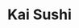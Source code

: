 ---
layout: place
title: "Kai Sushi"
permalink: /texas/leander/kai-sushi.html
stateAbbr: TX
stateName: Texas
cityName: Leander
place_id: ChIJL2re43EsW4YRbOyuzXNoJjs
photos:
  - name: >-
      places/ChIJL2re43EsW4YRbOyuzXNoJjs/photos/AeeoHcJeGSmgjxdZ6daRYCXpNgROHiMnob6AMd_WWoaI1c717w4sTfJKQ75CtyNynJ6USFhf9oqHEPtGCWL72xEqxJ4le_ECDrYbHe5YYdcnO1SdUmehWowhS4q5yGJBCiEvX7jISyXJ1N0rPjnjr_MsFoueblJwydZuQNpGxfYsffletEYy6GWn6tfsomy6BElsd486lrFXbMikS6HSZi1aw3apxcOq7I7u9n7e-7682CJ1NQLIRIpYCldX33l9QsYuxdftBv1Teo8xY2oDyVUCxqMQe_cjg4OL5YY5aOhn2dU_cMLgI5ZWG5Q-ppw91rS6d-Zu-_G_WJglfAPBxI8JDe7C2zKK9r5dWzClqW8xbqoKuGAfC2KyyOGGv0_Lq2Ys07I09Yp_ljKZPqfrB2GLdSns3_nTRvfKgmVWWJmE7X7ejQ
    widthPx: 4032
    heightPx: 3024
    authorAttributions:
      - displayName: Stefan W
        uri: https://maps.google.com/maps/contrib/111675064988453794714
        photoUri: >-
          https://lh3.googleusercontent.com/a-/ALV-UjU0TGX6qc2b7VeMIaarBG7-3SaxYgYQFKmT2sHFznHJ3vBjomF1=s100-p-k-no-mo
    flagContentUri: >-
      https://www.google.com/local/imagery/report/?cb_client=maps_api_places.places_api&image_key=!1e10!2sCIHM0ogKEICAgIC16tmaBQ&hl=en-US
    googleMapsUri: >-
      https://www.google.com/maps/place//data=!3m4!1e2!3m2!1sCIHM0ogKEICAgIC16tmaBQ!2e10!4m2!3m1!1s0x865b2c71e3de6a2f:0x3b266873cdaeec6c
  - name: >-
      places/ChIJL2re43EsW4YRbOyuzXNoJjs/photos/AeeoHcKViFlmJaSitsyBtna8Y5TzEhO0v_p4n5gAvkVuvUGNupWwpAiqDIAkDd7XT4Q7F8XPB0wbhSK5rmTGBFYM7ckN59Z5S0e-C0vPyTZt3FS4Hvnxo5J4HXv_kfUOxVAmw19VSuIzI-ZVnIa9thMCnQY0Fi08S19KLWDRZELEq4dnzJ4fiYWLFNG20vmSWWmMOmN18hZKgmxJZbkk-IV6l2NUlD6F_ukL-kah3qc4ayg_pdsg3Zm97baMfMVvx32Ibx1dZ-9BewpP_H5WwdBSsx8WR0PwBA1olTnt4OmEb2qPWw
    widthPx: 1080
    heightPx: 1440
    authorAttributions:
      - displayName: Kai Sushi
        uri: https://maps.google.com/maps/contrib/103543852593144479915
        photoUri: >-
          https://lh3.googleusercontent.com/a-/ALV-UjVnsUljEqRxxN-HfZ9SkWln5Fa87_Z2gc2rjkrOt1nFzSvA7lY=s100-p-k-no-mo
    flagContentUri: >-
      https://www.google.com/local/imagery/report/?cb_client=maps_api_places.places_api&image_key=!1e10!2sAF1QipM7scAV4mayp9MzH83MFF7kWOeRGpCHdQ5pWeeP&hl=en-US
    googleMapsUri: >-
      https://www.google.com/maps/place//data=!3m4!1e2!3m2!1sAF1QipM7scAV4mayp9MzH83MFF7kWOeRGpCHdQ5pWeeP!2e10!4m2!3m1!1s0x865b2c71e3de6a2f:0x3b266873cdaeec6c
  - name: >-
      places/ChIJL2re43EsW4YRbOyuzXNoJjs/photos/AeeoHcJAwmNAhFgnQDF86XBcilP4XeIZfrWjjOBqxgk9AJE-7518Aps9Y81Gn4UcBazAP2uQR9FhIfKYd0CzAaIxpBxLKJkAjpz064iUljAzvZ-rWe2zwMhrzMQzDl0aDoDon8WEvcMsnxlgVa1M69VZdKWmEws8Db44udvPtFkKjL6afA_AXR53OeODfllsx198Vz9nrKD8M4t-WxLCil4h_qw16Ng86Ro1PydAA5DB4X5Wsl0c4Xw_izLOZ0gNb-Uxev33GqPk3ggj1n459mKWSgz6PI5FWPgCPwiYFfiwzT_je5gVn2AA0Bir85xz-4QzE2ByNpL9HEwAC2RN3Y8zP00rJDbZtiK_p3hJKdbcfslu1Z2hoqAiCeeqTXIJNsbgPPwxE5XeIg8E4GikZ8wAvnkPpEHUyiKRV11wYuiwDWU0-Q
    widthPx: 1079
    heightPx: 1109
    authorAttributions:
      - displayName: SookHyung Woo
        uri: https://maps.google.com/maps/contrib/102566148725366007189
        photoUri: >-
          https://lh3.googleusercontent.com/a-/ALV-UjXLapPoQxT0uiZc9UdRFBlyxmH9d6uh50eMEP5QY-sv9431nICqyg=s100-p-k-no-mo
    flagContentUri: >-
      https://www.google.com/local/imagery/report/?cb_client=maps_api_places.places_api&image_key=!1e10!2sCIHM0ogKEICAgMDIlqO5OA&hl=en-US
    googleMapsUri: >-
      https://www.google.com/maps/place//data=!3m4!1e2!3m2!1sCIHM0ogKEICAgMDIlqO5OA!2e10!4m2!3m1!1s0x865b2c71e3de6a2f:0x3b266873cdaeec6c
  - name: >-
      places/ChIJL2re43EsW4YRbOyuzXNoJjs/photos/AeeoHcL__19vbOBr7XTclTWUNFhbqdM1kGXujGCKEuGww8ZssSKTf-duG2gBpvD_WFJrLJaOT9OBqD32M3OyizIq_7fHaMznMHqnE8Syarbr0XDei3QIRfxpGdq3nFYpnCechFERHNIB_KsTTYkJSKp8oKB4U078alx-2edSzuN09CA2Jizyru-ZeFSZgJ3cE2ziWIDFyZfTLFSEcxOUy9PLmwARU1Jd0BHeD9p0nZ0QpMX0p7jkqNOsK2gUiB5Jus2PwCvijA4opbYfYby7eRCmQ_7xH3FohNSjKLDNEwew6v9Gov4SAoEbTKpSqaKlVIzWOZOI6dlGPWm_EbOnxBbIgP63ZYoY61nFzgd6gPEuuBBQFmy2egcqJ5jXwX7_VZ27QcHqQvnUX1znUAjSWmY9EcSMh8TUJYiJyrPVQAVwM5D9zXRt
    widthPx: 1284
    heightPx: 1593
    authorAttributions:
      - displayName: Eun Lee
        uri: https://maps.google.com/maps/contrib/106838271798102818810
        photoUri: >-
          https://lh3.googleusercontent.com/a-/ALV-UjWJ7FLWX_j1nsd_pCL9uNk6qoI6v-KShtv3g95SI-ML6bNu4N593w=s100-p-k-no-mo
    flagContentUri: >-
      https://www.google.com/local/imagery/report/?cb_client=maps_api_places.places_api&image_key=!1e10!2sCIHM0ogKEICAgID7v9nE9AE&hl=en-US
    googleMapsUri: >-
      https://www.google.com/maps/place//data=!3m4!1e2!3m2!1sCIHM0ogKEICAgID7v9nE9AE!2e10!4m2!3m1!1s0x865b2c71e3de6a2f:0x3b266873cdaeec6c
  - name: >-
      places/ChIJL2re43EsW4YRbOyuzXNoJjs/photos/AeeoHcJIJVq2I0WLkhA6iCNm1BaU_8veAgwW9d0lp9aYsYhoE1sX8HM2Nh4Z-uYgz3mJ0f2lUNaGrTVkMRS7ZIMUPiX1kdcSmTE2WijdUmtCG4VkS2cvE7mn6n6BgZo9LvPVaD5fNrYh9-5J3GgCymr1p9fTaWWK4pB1pB5eZZ8xGlILtXRmodS4am-cqKpaW7ORZKm8GbQRIaMeJscDvydGywc_HEDPoLKmQxoE9KjZw8kegcOcjCg7H-2lakf3bIY3s5REMDLP5tf_xN2f_caxNjFvG2Jrd2Dj2cGPKXUEJuqh6rvSUJix6UWDER7gMn7o4DZfZKvyiG5O96_CbQZ-aG15c0500d7PqTkWVWmNHH4JpzDzUgdIcdcHJ_eX-prM9apC1GZ2kqm1UFAO7ZCk6sfCZmJ0SP_9-_H7T4XgdbLGZ2s1
    widthPx: 4000
    heightPx: 3000
    authorAttributions:
      - displayName: Emina Maria
        uri: https://maps.google.com/maps/contrib/101745666141689797773
        photoUri: >-
          https://lh3.googleusercontent.com/a/ACg8ocJ4zBwq7orRHIhJyJfsiUSysGvEhISXtv8HeSn4gcCk2TFhpw=s100-p-k-no-mo
    flagContentUri: >-
      https://www.google.com/local/imagery/report/?cb_client=maps_api_places.places_api&image_key=!1e10!2sCIHM0ogKEICAgMCgmeyutQE&hl=en-US
    googleMapsUri: >-
      https://www.google.com/maps/place//data=!3m4!1e2!3m2!1sCIHM0ogKEICAgMCgmeyutQE!2e10!4m2!3m1!1s0x865b2c71e3de6a2f:0x3b266873cdaeec6c
  - name: >-
      places/ChIJL2re43EsW4YRbOyuzXNoJjs/photos/AeeoHcJ-BtajNrlhSxpqpXJAKomml7m8kw3Xh9fSoY3cboQ3YzaweWOzfhZxgNiXawHVJM3318Y4w204eSJ1SAFUCkDJ_1BQYPNdHzS01V5S5xvkV4RAYc5Ml9AETF_fgXpqak95TXuJwc-kN3fLcreHQN3hxW4-z6926lpOOLI2SQSbIcHJv3TGGiDIcMCJ5CN7XAVNlhQuJ_HieZBnicpCarQ3HUysmgQtYYONhCD44ndJ1XQ745FSYV5ozvuwLll_nPZzIs6qkQnVsm9rzI-SGIvKoyZ4tArRRg9TAoq7UfVRXxA_5VMPOB_Imr2YVSFUoRoedM1sP0AAdTpdPYnQhLi1EIcaYDZnL5g5CJRX36WAGhH7bEdBOGpBjyLDVqqTSS9iCMx41bW8K3VJ-Vk8lIri0IrDU7Ej_eX9SqlfCtc
    widthPx: 4000
    heightPx: 2252
    authorAttributions:
      - displayName: Sangeun Park
        uri: https://maps.google.com/maps/contrib/103517725740232233836
        photoUri: >-
          https://lh3.googleusercontent.com/a/ACg8ocKXJTn04ZSzY-xEmAWtTwcW-Vi4xCnOH77SIBdFiCW33vIOCw=s100-p-k-no-mo
    flagContentUri: >-
      https://www.google.com/local/imagery/report/?cb_client=maps_api_places.places_api&image_key=!1e10!2sCIHM0ogKEICAgIDnoKLUJg&hl=en-US
    googleMapsUri: >-
      https://www.google.com/maps/place//data=!3m4!1e2!3m2!1sCIHM0ogKEICAgIDnoKLUJg!2e10!4m2!3m1!1s0x865b2c71e3de6a2f:0x3b266873cdaeec6c
  - name: >-
      places/ChIJL2re43EsW4YRbOyuzXNoJjs/photos/AeeoHcJt7cggch4csgB2GNTXsgWIUY-xQ4G7oAd6tTBjU5gmnSdnovYWvBfiSmNdUKKq_V6wGFpWtjrFMgVxrqo53MyULjAKJDOYVm6xhZSF-uK1SaFYyKbpGVdM2yWkjw9FSGZRRU4fgxKwcLUoNvBPhqiDrhu1h093cUgLrT1nh49KAHIEhN-ODUiT8HYxwe0hEFGxH92_SIXzyFBLBDzsF_C-hJEaw5YHpcr9ulmGyTBg_aATC5nwbOIyeOR1sbQ_7eYdYF2qMEzDEuSe6bLcRKveYFpcvKBZFI_HlKTehdm-58p-r8-hHEDP7-eWM0ze8uiZcfgixQvCMVvseOie9R0JhM2VPgZv78sXG1Mc8mRU42N3hLnGIwpbupF4_zxFA9YIg4AKXrD7KX2XItg1jd8C9d7gzt09ePrR16IxR6bcFg
    widthPx: 2797
    heightPx: 2154
    authorAttributions:
      - displayName: John McDermott
        uri: https://maps.google.com/maps/contrib/102394321312573629168
        photoUri: >-
          https://lh3.googleusercontent.com/a-/ALV-UjVtbbzV7isZuLONf6x9MAX_WTNELYhv70NHYwGdKhIEeGkjL8c=s100-p-k-no-mo
    flagContentUri: >-
      https://www.google.com/local/imagery/report/?cb_client=maps_api_places.places_api&image_key=!1e10!2sCIHM0ogKEICAgIDHq5ysdA&hl=en-US
    googleMapsUri: >-
      https://www.google.com/maps/place//data=!3m4!1e2!3m2!1sCIHM0ogKEICAgIDHq5ysdA!2e10!4m2!3m1!1s0x865b2c71e3de6a2f:0x3b266873cdaeec6c
  - name: >-
      places/ChIJL2re43EsW4YRbOyuzXNoJjs/photos/AeeoHcLl59_hQWSJhGskOvCTDe-czmWfEzMVl5kdyTK_XQcd28cBjX0XuDkp6yszXM_03YUFt2bnxG-DYqlnSweghp0JFUNGfc9jOcL-Qz2O0UzreRs_j5_-dU5PLDXE4uOs1cloppVNkvrl13GITbTJYrNRc3NTB8403dq4pN-PH_vV5Jl6tEJxzCA7I4h7dOuafxlJ3KlEDkxQIEPW9lNWDbuz_RXJNi9vaa5My9R9oWEMJtEtmGjZwCkSJPC3fTr1IEawCaBKaLq_TVow0CpGjspOdpLdXwYLNXoW4D6FKlm77ArDUjca9okn6_OqKr7-yIJweeh8lT0v7mbODpqqDGJtgqmwYS5f-CYL4bVQqOasX5QztTQ9KwHZNpmMdjeoYbiWFaWcQWDKDBC6UIxMRupOY6evH4TZNa9tNfHijDJ5bIYI
    widthPx: 4000
    heightPx: 3000
    authorAttributions:
      - displayName: Marion Cichella
        uri: https://maps.google.com/maps/contrib/110264303307953918500
        photoUri: >-
          https://lh3.googleusercontent.com/a-/ALV-UjXzP1J36qJzk5GH1GzYpH3VEsC-U4jrtIZMC-mTY8ySmlIIENw=s100-p-k-no-mo
    flagContentUri: >-
      https://www.google.com/local/imagery/report/?cb_client=maps_api_places.places_api&image_key=!1e10!2sCIHM0ogKEICAgICX8pT5nwE&hl=en-US
    googleMapsUri: >-
      https://www.google.com/maps/place//data=!3m4!1e2!3m2!1sCIHM0ogKEICAgICX8pT5nwE!2e10!4m2!3m1!1s0x865b2c71e3de6a2f:0x3b266873cdaeec6c
  - name: >-
      places/ChIJL2re43EsW4YRbOyuzXNoJjs/photos/AeeoHcIyBjwzH6Lo3DOu8_9S-2_wJCaOreIOFB4yEFVIBaq57uLVv6b2RoSkyZEhIMzOVprDO5YnHlD8guTywFeCoOY2UdBZRIAyUbqcZojl6LJYs2-d5s6TQ76j3JBMrMSs_ADnlu9JL7D1olzctiT2oIBmaq43nM8vqf26vrDo_imh3kQ99JrixVFHuNMiha-5ooAbEdhc-x4wWbnlUuskqQAFWGBVM4WbRE5RnQVqryNbG9ajS0gHqveoaWuLINnJMuNVtDQDSZCaoqgTtjLHfHOZP6NfN25M6gEzR4dg5NDinsHdCdbzrUjRChu4v8vVDlTj7yMmc3Ai_MyevjZpOWnrV4dU3yLpTIeutjSNQRpoP1B8phMJDD7U1ShpXPk5yhu4WwkNu1tpLIs6kD69lOGfZBtWS5hEi9vrjOgSbhO_r4Ng
    widthPx: 4619
    heightPx: 3466
    authorAttributions:
      - displayName: Krystal Mckinney
        uri: https://maps.google.com/maps/contrib/106571070746707499566
        photoUri: >-
          https://lh3.googleusercontent.com/a-/ALV-UjU0xp2YNkKOJcRtlCaTTkEOGfftJygj3fSS1GZzxgIT0mmWrQcX=s100-p-k-no-mo
    flagContentUri: >-
      https://www.google.com/local/imagery/report/?cb_client=maps_api_places.places_api&image_key=!1e10!2sCIHM0ogKEICAgIDrqMKlgwE&hl=en-US
    googleMapsUri: >-
      https://www.google.com/maps/place//data=!3m4!1e2!3m2!1sCIHM0ogKEICAgIDrqMKlgwE!2e10!4m2!3m1!1s0x865b2c71e3de6a2f:0x3b266873cdaeec6c
  - name: >-
      places/ChIJL2re43EsW4YRbOyuzXNoJjs/photos/AeeoHcIspMbzg5T3DtO8rpvQ71uubbZZU957HvwqCuhdSLmCgHyLmScIHSi1uKr7c1D9UjC9xMk86fz2mtQ7RamUfdLSANo1qXd1nX0fvq63fV6ceRbBJfiGxIpFi9Nqj5tH8Cqi-k5iCm8ltu1yl1jMziOvgXpBzh1aDDqY0THE-BddzVdrX8_uPKJouzmvLpAuclHEhs-90xzcW_e7X8_L9vTjKsMwIxcyCCbczm6PZ0yoEWpArbbGegwbC_zWAFfQNY_KkUzjYlU4yEa4esUN3YUCzf9awHa8ShiDe2g2Q0Nvj6JzLsW2DbnzzCDZCLmiSwZltg7HTNbKMwA1BiGOwBNV_oVCkkNeMf3zSaYjKh26UdSxQknzTL3TlW2JRUOB1kEmIeloI_wOffiZ8UrT00hKkeAzmH-eslrqBX_DrRQvmw
    widthPx: 4000
    heightPx: 3000
    authorAttributions:
      - displayName: John
        uri: https://maps.google.com/maps/contrib/106131823534896166625
        photoUri: >-
          https://lh3.googleusercontent.com/a-/ALV-UjUBIrH70ZiqXqhDA22FCw2XgNe-cDHaaIyT1v8j79olRwycpbAC=s100-p-k-no-mo
    flagContentUri: >-
      https://www.google.com/local/imagery/report/?cb_client=maps_api_places.places_api&image_key=!1e10!2sCIHM0ogKEICAgICr1fGbIg&hl=en-US
    googleMapsUri: >-
      https://www.google.com/maps/place//data=!3m4!1e2!3m2!1sCIHM0ogKEICAgICr1fGbIg!2e10!4m2!3m1!1s0x865b2c71e3de6a2f:0x3b266873cdaeec6c
address: '1805 S Hwy 183 #400, Leander, TX 78641, USA'
street: '1805 S Hwy 183 #400'
city: Leander
state: TX
zip: '78641'
country: USA
neighborhood: null
latitude: '30.556389'
longitude: '-97.843951'
accessibility_options:
  wheelchairAccessibleParking: true
  wheelchairAccessibleEntrance: true
  wheelchairAccessibleRestroom: true
  wheelchairAccessibleSeating: true
business_status: OPERATIONAL
name: Kai Sushi
google_maps_links:
  directionsUri: >-
    https://www.google.com/maps/dir//''/data=!4m7!4m6!1m1!4e2!1m2!1m1!1s0x865b2c71e3de6a2f:0x3b266873cdaeec6c!3e0
  placeUri: https://maps.google.com/?cid=4262208943934073964
  writeAReviewUri: >-
    https://www.google.com/maps/place//data=!4m3!3m2!1s0x865b2c71e3de6a2f:0x3b266873cdaeec6c!12e1
  reviewsUri: >-
    https://www.google.com/maps/place//data=!4m4!3m3!1s0x865b2c71e3de6a2f:0x3b266873cdaeec6c!9m1!1b1
  photosUri: >-
    https://www.google.com/maps/place//data=!4m3!3m2!1s0x865b2c71e3de6a2f:0x3b266873cdaeec6c!10e5
primary_type: Sushi Restaurant
opening_hours:
  regular: null
  current: null
secondary_opening_hours:
  regular:
    weekdayDescriptions: null
    type: null
  current:
    weekdayDescriptions: null
    type: null
phone: (512) 456-0147
price_level: PRICE_LEVEL_MODERATE
price_range: $20 &ndash; $30
rating: '4.7'
rating_count: 612
website: https://www.kaisushiatx.com/
description: null
reviews: null
parking_options: null
payment_options: null
allow_dogs: null
curbside_pickup: null
delivery: null
dine_in: null
good_for_children: null
good_for_groups: null
good_for_sports: null
live_music: null
menu_for_children: null
outdoor_seating: null
reservable: null
restroom: null
serves_beer: null
serves_breakfast: null
serves_brunch: null
serves_cocktails: null
serves_coffee: null
serves_dinner: null
serves_dessert: null
serves_lunch: null
serves_vegetarian_food: null
serves_wine: null
takeout: null

---